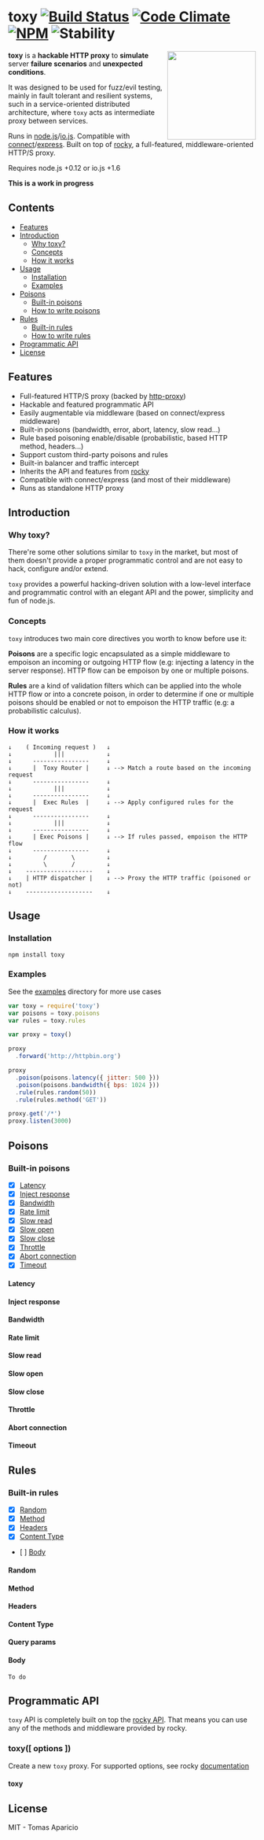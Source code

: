 # toxy [![Build Status](https://api.travis-ci.org/h2non/toxy.svg?branch=master&style=flat)](https://travis-ci.org/h2non/toxy) [![Code Climate](https://codeclimate.com/github/h2non/toxy/badges/gpa.svg)](https://codeclimate.com/github/h2non/toxy) [![NPM](https://img.shields.io/npm/v/toxy.svg)](https://www.npmjs.org/package/toxy) ![Stability](http://img.shields.io/badge/stability-beta-orange.svg?style=flat)

<img align="right" height="180" src="http://s8.postimg.org/ikc9jxllh/toxic.jpg" />

**toxy** is a **hackable HTTP proxy** to **simulate** server **failure scenarios** and **unexpected conditions**.

It was designed to be used for fuzz/evil testing, mainly in fault tolerant and resilient systems, such in a service-oriented distributed architecture, where `toxy` acts as intermediate proxy between services.

Runs in [node.js](http://nodejs.org)/[io.js](https://iojs.org). Compatible with [connect](https://github.com/senchalabs/connect)/[express](http://expressjs.com).
Built on top of [rocky](https://github.com/h2non/rocky), a full-featured, middleware-oriented HTTP/S proxy.

Requires node.js +0.12 or io.js +1.6

**This is a work in progress**

## Contents

- [Features](#features)
- [Introduction](#introduction)
  - [Why toxy?](#why-toxy)
  - [Concepts](#concepts)
  - [How it works](#how-it-works)
- [Usage](#usage)
  - [Installation](#installation)
  - [Examples](#examples)
- [Poisons](#poisons)
  - [Built-in poisons](#build-in-poisons)
  - [How to write poisons](#how-to-write-poisons)
- [Rules](#rules)
  - [Built-in rules](#built-in-rules)
  - [How to write rules](#how-to-write-rules)
- [Programmatic API](#programmatic-api)
- [License](#license)

## Features

- Full-featured HTTP/S proxy (backed by [http-proxy](https://github.com/nodejistu/node-http-proxy))
- Hackable and featured programmatic API
- Easily augmentable via middleware (based on connect/express middleware)
- Built-in poisons (bandwidth, error, abort, latency, slow read...)
- Rule based poisoning enable/disable (probabilistic, based HTTP method, headers...)
- Support custom third-party poisons and rules
- Built-in balancer and traffic intercept
- Inherits the API and features from [rocky](https://github.com/h2non/rocky)
- Compatible with connect/express (and most of their middleware)
- Runs as standalone HTTP proxy

## Introduction

### Why toxy?

There're some other solutions similar to `toxy` in the market, but most of them doesn't provide a proper programmatic control and are not easy to hack, configure and/or extend.

`toxy` provides a powerful hacking-driven solution with a low-level interface and programmatic control with an elegant API and the power, simplicity and fun of node.js.

### Concepts

`toxy` introduces two main core directives you worth to know before use it:

**Poisons** are a specific logic encapsulated as a simple middleware to empoison an incoming or outgoing HTTP flow (e.g: injecting a latency in the server response). HTTP flow can be empoison by one or multiple poisons.

**Rules** are a kind of validation filters which can be applied into the whole HTTP flow or into a concrete poison, in order to determine if one or multiple poisons should be enabled or not to empoison the HTTP traffic (e.g: a probabilistic calculus).

### How it works

```
↓    ( Incoming request )   ↓
↓            |||            ↓
↓      ----------------     ↓
↓      |  Toxy Router |     ↓ --> Match a route based on the incoming request
↓      ----------------     ↓
↓            |||            ↓
↓      ----------------     ↓
↓      |  Exec Rules  |     ↓ --> Apply configured rules for the request
↓      ----------------     ↓
↓            |||            ↓
↓      ----------------     ↓
↓      | Exec Poisons |     ↓ --> If rules passed, empoison the HTTP flow
↓      ----------------     ↓
↓         /       \         ↓
↓         \       /         ↓
↓    -------------------    ↓
↓    | HTTP dispatcher |    ↓ --> Proxy the HTTP traffic (poisoned or not)
↓    -------------------    ↓
```

## Usage

### Installation

```
npm install toxy
```

### Examples

See the [examples](https://github.com/h2non/toxy/blob/examples) directory for more use cases

```js
var toxy = require('toxy')
var poisons = toxy.poisons
var rules = toxy.rules

var proxy = toxy()

proxy
  .forward('http://httpbin.org')

proxy
  .poison(poisons.latency({ jitter: 500 }))
  .poison(poisons.bandwidth({ bps: 1024 }))
  .rule(rules.random(50))
  .rule(rules.method('GET'))

proxy.get('/*')
proxy.listen(3000)
```

## Poisons

### Built-in poisons

- [x] [Latency](#latency)
- [x] [Inject response](#inject-response)
- [x] [Bandwidth](#bandwidth)
- [x] [Rate limit](#rate-limit)
- [x] [Slow read](#slow-read)
- [x] [Slow open](#slow-open)
- [x] [Slow close](#slow-close)
- [x] [Throttle](#throttle)
- [x] [Abort connection](#abort-connection)
- [x] [Timeout](#timeout)

#### Latency

#### Inject response

#### Bandwidth

#### Rate limit

#### Slow read

#### Slow open

#### Slow close

#### Throttle

#### Abort connection

#### Timeout

## Rules

### Built-in rules

- [x] [Random](#random)
- [x] [Method](#method)
- [x] [Headers](#headers)
- [x] [Content Type](#content-type)
- [ ] [Body](#body)

#### Random

#### Method

#### Headers

#### Content Type

#### Query params

#### Body

`To do`

## Programmatic API

`toxy` API is completely built on top the [rocky API](https://github.com/h2non/rocky#programmatic-api). That means you can use any of the methods and middleware provided by rocky.

### toxy([ options ])

Create a new `toxy` proxy.
For supported options, see rocky [documentation](https://github.com/h2non/rocky#configuration)

#### toxy

## License

MIT - Tomas Aparicio
